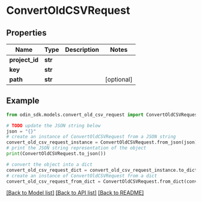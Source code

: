 # ConvertOldCSVRequest


## Properties

Name | Type | Description | Notes
------------ | ------------- | ------------- | -------------
**project_id** | **str** |  | 
**key** | **str** |  | 
**path** | **str** |  | [optional] 

## Example

```python
from odin_sdk.models.convert_old_csv_request import ConvertOldCSVRequest

# TODO update the JSON string below
json = "{}"
# create an instance of ConvertOldCSVRequest from a JSON string
convert_old_csv_request_instance = ConvertOldCSVRequest.from_json(json)
# print the JSON string representation of the object
print(ConvertOldCSVRequest.to_json())

# convert the object into a dict
convert_old_csv_request_dict = convert_old_csv_request_instance.to_dict()
# create an instance of ConvertOldCSVRequest from a dict
convert_old_csv_request_from_dict = ConvertOldCSVRequest.from_dict(convert_old_csv_request_dict)
```
[[Back to Model list]](../README.md#documentation-for-models) [[Back to API list]](../README.md#documentation-for-api-endpoints) [[Back to README]](../README.md)


